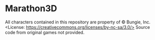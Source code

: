 # Marathon3D
All characters contained in this repository are property of © Bungie, Inc.
<License: https://creativecommons.org/licenses/by-nc-sa/3.0/>
Source code from original games not provided.
